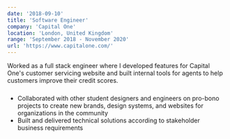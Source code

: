 ```yaml
---
date: '2018-09-10'
title: 'Software Engineer'
company: 'Capital One'
location: 'London, United Kingdom'
range: 'September 2018 - November 2020'
url: 'https://www.capitalone.com/'
---
```


<p style="padding-bottom:10px">
Worked as a full stack engineer where I developed features for Capital One's customer servicing website
and built internal tools for agents to help customers improve their credit scores.
</p>

- Collaborated with other student designers and engineers on pro-bono projects to create new brands, design systems, and websites for organizations in the community
- Built and delivered technical solutions according to stakeholder business requirements
